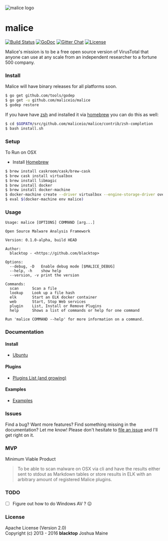 ![malice logo][malice-logo]
# malice
[![Build Status][travis-badge]](https://travis-ci.org/maliceio/malice)
[![GoDoc](https://godoc.org/github.com/maliceio/malice?status.svg)](https://godoc.org/github.com/maliceio/malice)
[![Gitter Chat][gitter-badge]][gitter-link]
[![License][license]](http://www.apache.org/licenses/LICENSE-2.0)

Malice's mission is to be a free open source version of VirusTotal that anyone can use at any scale from an independent researcher to a fortune 500 company.

### Install

Malice will have binary releases for all platforms soon.

```bash
$ go get github.com/tools/godep
$ go get -u github.com/maliceio/malice
$ godep restore
```
If you have have [zsh](http://www.zsh.org/) and installed it via [homebrew](http://brew.sh) you can do this as well:
```bash
$ cd $GOPATH/src/github.com/maliceio/malice/contrib/zsh-completion
$ bash install.sh
```

### Setup
To Run on OSX
 - Install [Homebrew](http://brew.sh)

```bash
$ brew install caskroom/cask/brew-cask
$ brew cask install virtualbox
$ brew install libmagic
$ brew install docker
$ brew install docker-machine
$ docker-machine create --driver virtualbox --engine-storage-driver overlay malice
$ eval $(docker-machine env malice)
```

### Usage
```
Usage: malice [OPTIONS] COMMAND [arg...]

Open Source Malware Analysis Framework

Version: 0.1.0-alpha, build HEAD

Author:
  blacktop - <https://github.com/blacktop>

Options:
  --debug, -D	Enable debug mode [$MALICE_DEBUG]
  --help, -h	show help
  --version, -v	print the version

Commands:
  scan		Scan a file
  lookup	Look up a file hash
  elk		Start an ELK docker container
  web		Start, Stop Web services
  plugin	List, Install or Remove Plugins
  help		Shows a list of commands or help for one command

Run 'malice COMMAND --help' for more information on a command.
```

### Documentation
#### Install
 - [Ubuntu](https://github.com/maliceio/malice/blob/master/docs/ubuntu.md)

#### Plugins
 - [Plugins List (and growing)](https://github.com/maliceio/malice/blob/master/docs/plugins.md)

#### Examples
 - [Examples](https://github.com/maliceio/malice/blob/master/docs/example.md)

### Issues

Find a bug? Want more features? Find something missing in the documentation? Let me know! Please don't hesitate to [file an issue](https://github.com/maliceio/malice/issues/new) and I'll get right on it.

### MVP
Minimum Viable Product

> To be able to scan malware on OSX via cli and have the results either sent to stdout as Markdown tables or store results in ELK with an arbitrary amount of registered Malice plugins.

### TODO
 - [ ] Figure out how to do Windows AV ? :confounded:

### License
Apache License (Version 2.0)  
Copyright (c) 2013 - 2016 **blacktop** Joshua Maine

[malice-logo]: https://raw.githubusercontent.com/maliceio/malice/master/docs/logo/malice.png
[travis-badge]: https://travis-ci.org/maliceio/malice.svg?branch=master
[gitter-badge]: https://badges.gitter.im/maliceio/malice.svg
[gitter-link]: https://gitter.im/maliceio/malice
[license]: https://img.shields.io/badge/licence-Apache%202.0-blue.svg
